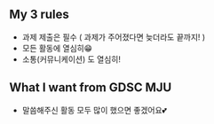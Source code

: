 ## My 3 rules
- 과제 제출은 필수 ( 과제가 주어졌다면 늦더라도 끝까지! )
- 모든 활동에 열심히😁
- 소통(커뮤니케이션) 도 열심히!

## What I want from GDSC MJU
- 말씀해주신 활동 모두 많이 했으면 좋겠어요💕

